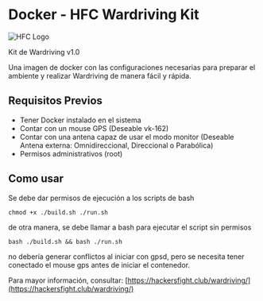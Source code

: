 # Docker - HFC Wardriving Kit

![HFC Logo](https://uploads-public.hackmd.io/upload_bc48125849c8ad9fe14a24139af1d3a0.jpg)

Kit de Wardriving v1.0

Una imagen de docker con las configuraciones necesarias para preparar el ambiente y realizar Wardriving de manera fácil y rápida.

## Requisitos Previos

- Tener Docker instalado en el sistema
- Contar con un mouse GPS (Deseable vk-162)
- Contar con una antena capaz de usar el modo monitor (Deseable Antena externa: Omnidireccional, Direccional o Parabólica)
- Permisos administrativos (root) 



## Como usar

Se debe dar permisos de ejecución a los scripts de bash

```
chmod +x ./build.sh ./run.sh
```

de otra manera, se debe llamar a bash para ejecutar el script sin permisos

```
bash ./build.sh && bash ./run.sh
```

no debería generar conflictos al iniciar con gpsd, pero se necesita tener conectado el mouse gps antes de iniciar el contenedor.


Para mayor información, consultar: [https://hackersfight.club/wardriving/](https://hackersfight.club/wardriving/)
